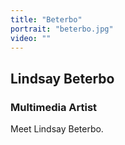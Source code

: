 ```yaml
---
title: "Beterbo"
portrait: "beterbo.jpg"
video: ""
---
```


## Lindsay Beterbo
### Multimedia Artist

Meet Lindsay Beterbo.